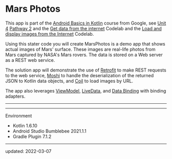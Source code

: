 # Mars Photos

This app is part of the [Android Basics in Kotlin] course from Google, see [Unit 4] [Pathway 2] and the [Get data from the internet] Codelab and the [Load and display images from the Internet] Codelab.

Using this stater code you will create MarsPhotos is a demo app that shows actual images of Mars' surface. These images are real-life photos from Mars captured by NASA's Mars rovers. The data is stored on a Web server as a REST web service.

The solution app will demonstrate the use of
[Retrofit](https://square.github.io/retrofit/) to make REST requests to the web service, [Moshi](https://github.com/square/moshi) to
handle the deserialization of the returned JSON to Kotlin data objects, and 
[Coil](https://coil-kt.github.io/coil/) to load images by URL.

The app also leverages 
[ViewModel](https://developer.android.com/topic/libraries/architecture/viewmodel),
[LiveData](https://developer.android.com/topic/libraries/architecture/livedata), and
[Data Binding](https://developer.android.com/topic/libraries/data-binding/) with binding 
adapters.

----

[Android Basics in Kotlin]: https://developer.android.com/courses/android-basics-kotlin/course
[Unit 4]: https://developer.android.com/courses/android-basics-kotlin/unit-4
[Pathway 2]: https://developer.android.com/courses/pathways/android-basics-kotlin-unit-4-pathway-2
[Get data from the internet]: https://developer.android.com/codelabs/basic-android-kotlin-training-getting-data-internet
[Load and display images from the Internet]: https://developer.android.com/codelabs/basic-android-kotlin-training-internet-images

----

Environment

- Kotlin 1.6.10
- Android Studio Bumblebee 2021.1.1
- Gradle Plugin 7.1.2

----

updated: 2022-03-07